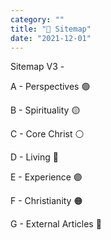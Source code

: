 ```yaml
---
category: "" 
title: "🔮 Sitemap"
date: "2021-12-01"
---
```


Sitemap V3 - 

A - Perspectives 🟢

B - Spirituality 🟡 

C - Core Christ ⚪

D - Living 🔵

E - Experience 🟣

F - Christianity 🟠

G - External Articles 🔴



<!-- sort is by filename -->

<!-- 
Sitemap V2 - 

 Potentiality - [possibility, perspectives, core]

 Creativity - Accessing and Gaining Creativity 

 Conceptual - Spiritual Concepts 
 
 Thought 

 Resources 

 Research 

 
 Living - 

Encouragement - Worth it 

Words - It's not quite poetry is it 

-->